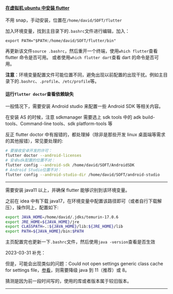 #### [在虚拟机 ubuntu 中安装 flutter](https://flutter.cn/docs/get-started/install/linux)

不用 snap，手动安装，位置在`/home/david/SOFT/flutter`

加入环境变量，找到主目录下的`.bashrc`文件进行编辑，加入：

```
export PATH="$PATH:/home/david/SOFT/flutter/bin"
```

再更新该文件`source .bashrc`，然后重开一个终端，使用`which flutter`查看 flutter 命令是否可用。
或者使用`which flutter dart`查看 dart 的命令是否可用。

**注意**：环境变量配置文件可能位置不同，避免出现以前配置的出现干扰。例如主目录下的`.bashrc`、`.profile`、`/etc/profile`等。

#### 运行`flutter doctor`查看依赖缺失

一般情况下，需要安装 Android studio 来配置一些 Android SDK 等相关内容。

在安装 AS 的时候，注意 sdkmanager 需要选上 sdk tools 中的 adk build-tools、Command-line tools、sdk platform-tools 等

反正 flutter doctor 中有报错的，都处理掉（除非是那些开发 linux 桌面端等需求的其他报错），常见要处理的:

```sh
# 要接收安卓开发的许可：
flutter doctor --android-licenses
# 安卓sdk配置的位置不对：
flutter config --android-sdk /home/david/SOFT/AndroidSDK
# Android Studio位置不对：
flutter config --android-studio-dir /home/david/SOFT/android-studio
```

---

需要安装 java11 以上，并确保 flutter 能够识别到该环境变量。

之前在 idea 中有下载 java17，在环境变量中配置该路径即可（或者自行下载解压），操作同上，配置如下:

```sh
export JAVA_HOME=/home/david/.jdks/temurin-17.0.6
export JRE_HOME=${JAVA_HOME}/jre
export CLASSPATH=.:${JAVA_HOME}/lib:${JRE_HOME}/lib
export PATH=${JAVA_HOME}/bin:$PATH
```

主页配置完也更新一下`.bashrc`文件，然后使用`java -version`查看是否生效

2023-03-31 补充：

但是，可能会出现类似的问题：Could not open settings generic class cache for settings file，[参看](https://stackoverflow.com/questions/67240279/could-not-open-settings-generic-class-cache-for-settings-file)，则需要降级 java 到 11（推荐）或 8。

猜测是因为前一段时间写的，使用的库或者版本属于较旧版本。

---
